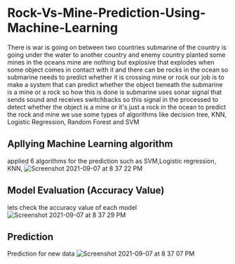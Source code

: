 
# Rock-Vs-Mine-Prediction-Using-Machine-Learning
There is war is going on between two countries submarine of the country is going under the water to another country and enemy country planted some mines in the oceans mine are nothing but explosive that explodes when some object comes in contact with it and there can be rocks in the ocean so submarine needs to predict whether it is crossing mine or  rock our job is to make a system that can predict whether the object beneath the submarine is a mine or a rock so how this is done is submarine uses sonar signal that sends sound and receives switchbacks so this signal in the processed to detect whether the object is a mine or it's just a rock in the ocean to predict the rock and mine we use some types of algorithms like decision tree, KNN, Logistic Regression, Random Forest and SVM 
## Apllying Machine Learning algorithm
applied 6 algorithms for the prediction such as SVM,Logistic regression, KNN, 
![Screenshot 2021-09-07 at 8 37 22 PM](https://user-images.githubusercontent.com/71332138/132372348-036efc44-f3f1-4eec-80bf-f80de2ad83a6.png)
## Model Evaluation (Accuracy Value)
lets check the accuracy value of each model
![Screenshot 2021-09-07 at 8 37 29 PM](https://user-images.githubusercontent.com/71332138/132372598-13699c2c-3386-462f-84d5-e3f815d0a06f.png)
## Prediction 
Prediction for new data 
![Screenshot 2021-09-07 at 8 37 07 PM](https://user-images.githubusercontent.com/71332138/132372259-89eaba04-604d-4d2e-ad65-77489e9e631b.png)

